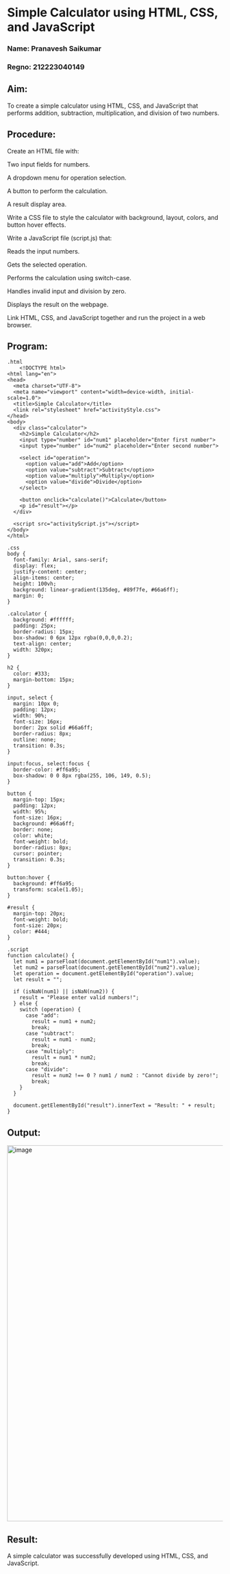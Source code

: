 # Simple Calculator using HTML, CSS, and JavaScript

### Name: Pranavesh Saikumar

### Regno: 212223040149

## Aim:
To create a simple calculator using HTML, CSS, and JavaScript that performs addition, subtraction, multiplication, and division of two numbers.

## Procedure:
Create an HTML file with:

Two input fields for numbers.

A dropdown menu for operation selection.

A button to perform the calculation.

A result display area.

Write a CSS file to style the calculator with background, layout, colors, and button hover effects.

Write a JavaScript file (script.js) that:

Reads the input numbers.

Gets the selected operation.

Performs the calculation using switch-case.

Handles invalid input and division by zero.

Displays the result on the webpage.

Link HTML, CSS, and JavaScript together and run the project in a web browser.
## Program:
```
.html
    <!DOCTYPE html>
<html lang="en">
<head>
  <meta charset="UTF-8">
  <meta name="viewport" content="width=device-width, initial-scale=1.0">
  <title>Simple Calculator</title>
  <link rel="stylesheet" href="activityStyle.css">
</head>
<body>
  <div class="calculator">
    <h2>Simple Calculator</h2>
    <input type="number" id="num1" placeholder="Enter first number">
    <input type="number" id="num2" placeholder="Enter second number">
    
    <select id="operation">
      <option value="add">Add</option>
      <option value="subtract">Subtract</option>
      <option value="multiply">Multiply</option>
      <option value="divide">Divide</option>
    </select>
    
    <button onclick="calculate()">Calculate</button>
    <p id="result"></p>
  </div>

  <script src="activityScript.js"></script>
</body>
</html>
```
```
.css
body {
  font-family: Arial, sans-serif;
  display: flex;
  justify-content: center;
  align-items: center;
  height: 100vh;
  background: linear-gradient(135deg, #89f7fe, #66a6ff);
  margin: 0;
}

.calculator {
  background: #ffffff;
  padding: 25px;
  border-radius: 15px;
  box-shadow: 0 6px 12px rgba(0,0,0,0.2);
  text-align: center;
  width: 320px;
}

h2 {
  color: #333;
  margin-bottom: 15px;
}

input, select {
  margin: 10px 0;
  padding: 12px;
  width: 90%;
  font-size: 16px;
  border: 2px solid #66a6ff;
  border-radius: 8px;
  outline: none;
  transition: 0.3s;
}

input:focus, select:focus {
  border-color: #ff6a95;
  box-shadow: 0 0 8px rgba(255, 106, 149, 0.5);
}

button {
  margin-top: 15px;
  padding: 12px;
  width: 95%;
  font-size: 16px;
  background: #66a6ff;
  border: none;
  color: white;
  font-weight: bold;
  border-radius: 8px;
  cursor: pointer;
  transition: 0.3s;
}

button:hover {
  background: #ff6a95;
  transform: scale(1.05);
}

#result {
  margin-top: 20px;
  font-weight: bold;
  font-size: 20px;
  color: #444;
}
```
```
.script
function calculate() {
  let num1 = parseFloat(document.getElementById("num1").value);
  let num2 = parseFloat(document.getElementById("num2").value);
  let operation = document.getElementById("operation").value;
  let result = "";

  if (isNaN(num1) || isNaN(num2)) {
    result = "Please enter valid numbers!";
  } else {
    switch (operation) {
      case "add":
        result = num1 + num2;
        break;
      case "subtract":
        result = num1 - num2;
        break;
      case "multiply":
        result = num1 * num2;
        break;
      case "divide":
        result = num2 !== 0 ? num1 / num2 : "Cannot divide by zero!";
        break;
    }
  }

  document.getElementById("result").innerText = "Result: " + result;
}
```

## Output:
<img width="1208" height="878" alt="image" src="https://github.com/user-attachments/assets/656a8f9f-ee46-4230-a266-415ae3d36e25" />


## Result:
A simple calculator was successfully developed using HTML, CSS, and JavaScript.
